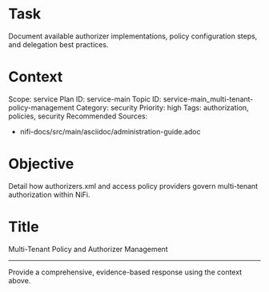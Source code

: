 # Task
Document available authorizer implementations, policy configuration steps, and delegation best practices.

# Context
Scope: service
Plan ID: service-main
Topic ID: service-main_multi-tenant-policy-management
Category: security
Priority: high
Tags: authorization, policies, security
Recommended Sources:
- nifi-docs/src/main/asciidoc/administration-guide.adoc

# Objective
Detail how authorizers.xml and access policy providers govern multi-tenant authorization within NiFi.

# Title
Multi-Tenant Policy and Authorizer Management

---

Provide a comprehensive, evidence-based response using the context above.
